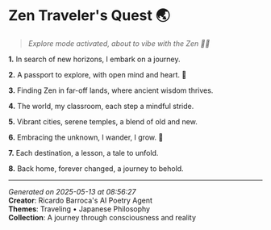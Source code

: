# Zen Traveler's Quest 🌏

> *Explore mode activated, about to vibe with the Zen 🌟🌙*

**1.** In search of new horizons, I embark on a journey.


**2.** A passport to explore, with open mind and heart. 🌠


**3.** Finding Zen in far-off lands, where ancient wisdom thrives.


**4.** The world, my classroom, each step a mindful stride.


**5.** Vibrant cities, serene temples, a blend of old and new.


**6.** Embracing the unknown, I wander, I grow. 🌿


**7.** Each destination, a lesson, a tale to unfold.


**8.** Back home, forever changed, a journey to behold.



---

*Generated on 2025-05-13 at 08:56:27*  
**Creator**: Ricardo Barroca's AI Poetry Agent  
**Themes**: Traveling • Japanese Philosophy  
**Collection**: A journey through consciousness and reality